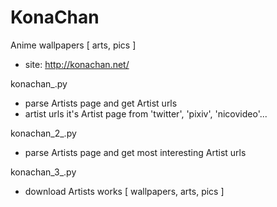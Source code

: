 # KonaChan
Anime wallpapers [ arts, pics ]
- site: http://konachan.net/

konachan_.py
- parse Artists page and get Artist urls
- artist urls it's Artist page from 'twitter', 'pixiv', 'nicovideo'...

konachan_2_.py
- parse Artists page and get most interesting Artist urls

konachan_3_.py
- download Artists works [ wallpapers, arts, pics ]
